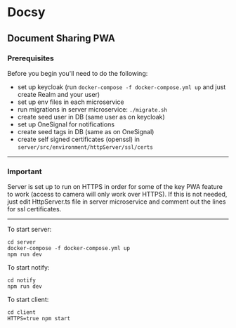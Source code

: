 # Docsy

## Document Sharing PWA

### Prerequisites

Before you begin you'll need to do the following:

- set up keycloak (run `docker-compose -f docker-compose.yml up` and just create Realm and your user)
- set up env files in each microservice
- run migrations in server microservice: `./migrate.sh`
- create seed user in DB (same user as on keycloak)
- set up OneSignal for notifications
- create seed tags in DB (same as on OneSignal)
- create self signed certificates (openssl) in `server/src/environment/httpServer/ssl/certs`

---

### Important

Server is set up to run on HTTPS in order for some of the key PWA feature to work
(access to camera will only work over HTTPS).
If this is not needed, just edit HttpServer.ts file in server microservice and comment out
the lines for ssl certificates.

---

To start server:

```
cd server
docker-compose -f docker-compose.yml up
npm run dev
```

To start notify:

```
cd notify
npm run dev
```

To start client:

```
cd client
HTTPS=true npm start
```
